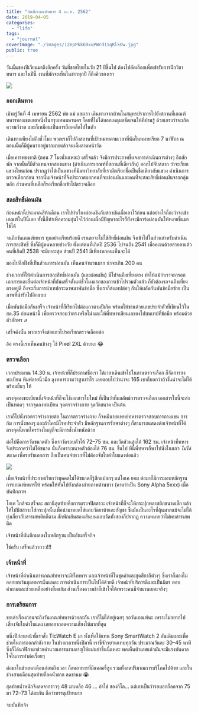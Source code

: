```yaml
---
title: "บันทึกเกณฑ์ทหาร 4 เม.ย. 2562"
date: 2019-04-05
categories:
  - "life"
tags:
  - "journal"
coverImage: "./images/1ZepPkk69xuPWrd11qRlkOw.jpg"
public: true
---
```


วันนั้นของปีเวียนมาถึงอีกครั้ง วันที่ชายไทยในวัย 21 ปีขึ้นไป ต้องไปคัดเลือกเพื่อเข้ารับการฝึกวิชาทหาร และในปีนี้ งานที่มักจะเห็นในข่าวทุกปี ก็ถึงคิวของเรา

<!--more-->

![](./images/1ZepPkk69xuPWrd11qRlkOw.jpg)

### ออกเดินทาง

เช้าตรู่วันที่ 4 เมษายน 2562 พ่อ แม่ และเรา เดินทางจากบ้านในสมุทรปราการไปยังสถานที่เกณฑ์ทหารของเขตเขตหนึ่งในกรุงเทพมหานคร โดยที่ไม่ได้บอกเหตุผลชัดเจนให้ที่บ้านรู้ ด้วยเกรงว่าจะเกิดความกังวล และก็เหมือนเป็นการถือเคล็ดไปในตัว

เดินทางเพียงไม่ถึงชั่วโมง พวกเราก็ไปถึงสถานที่เป้าหมายตามเวลาที่นัดในหมายเรียก 7 นาฬิกา ณ ตอนนั้นก็มีผู้คนรออยู่มากมายแล้วจนเต็มลาดหน้าวัด

เมื่อเคารพธงชาติ (ตอน 7 โมงนั่นแหละ) เสร็จแล้ว จึงมีการประกาศชี้แจงการดำเนินการต่างๆ อีกสักพัก จากนั้นก็มีตัวแทนจากสองแขวง (ดำเนินการเกณฑ์ที่สถานที่เดียวกัน) ออกไปจับสลาก ว่าจะเรียกแขวงไหนก่อน ปรากฏว่าได้เป็นแขวงที่มีมหาวิทยาลัยที่เรามักเรียกชื่อเป็นชื่อเดียวกับแขวง ดำเนินการตรวจเลือกก่อน จากนั้นเจ้าหน้าที่จึงประกาศแยกคนที่จะผ่อนผันและคนที่จะสละสิทธิ์ผ่อนผันจากกลุ่มหลัก ส่วนคนที่เหลือก็รอเรียกชื่อเข้าไปตรวจเลือก

### สละสิทธิ์ผ่อนผัน

ก่อนหน้านี้ประมาณสี่ห้าเดือน เราไปทำเรื่องผ่อนผันกับสถาบันเผื่อเอาไว้ก่อน แต่อย่างไรก็กะว่าจะเข้าเกณฑ์ในปีนี้เลย ทั้งนี้ก็ทำเพื่อความอุ่นใจไว้ก่อนเผื่อมีปัญหาอะไรก็ยังจะมีการ์ดผ่อนผันให้หงายขึ้นมาใช้ได้

จนถึงวันเกณฑ์ทหาร ทุกอย่างเรียบร้อยดี เราเลยจะไม่ใช้สิทธิ์ผ่อนผัน จึงเข้าไปในส่วนสำหรับดำเนินการสละสิทธิ์ ซึ่งก็มีผู้คนหลายช่วงวัย ตั้งแต่คนที่เกิดปี 2536 ไปจนถึง 2541 เมื่อคะเนด้วยสายตาแล้ว คนที่เกิดปี 2538 จะมีเยอะสุด ส่วนปี 2541 มีเพียงหกคนเห็นจะได้

มองไปอีกฝั่งที่เป็นส่วนการผ่อนผัน เห็นคนจำนวนมาก น่าจะเกิน 200 คน

ช่วงเวลาที่ให้ดำเนินการสละสิทธิ์ผ่อนผัน (และผ่อนผัน) มีไปจนถึงเที่ยงตรง ทำให้แม้ว่าเราจะกรอกเอกสารและยื่นต่อเจ้าหน้าที่กันเสร็จตั้งแต่ชั่วโมงแรกของการเข้าไปรวมตัวแล้ว ก็ยังต้องรอจนถึงเที่ยงตรงอยู่ดี ถึงจะเริ่มการนำเทปกระดาษมาพันข้อมือ ซึ่งเราก็ส่งเทปต่อๆ กันให้ผลัดกันพันข้อมือซ้าย เป็นภาพที่น่ารักไปอีกแบบ

เมื่อพันข้อมือกันเสร็จ เจ้าหน้าที่ก็เรียกไปต่อแถวตามปีเกิด พร้อมให้ขานด้วยเลขประจำตัวที่เขียนไว้ใน สด.35 ก่อนหน้านี้ เพื่อตรวจสอบว่าตรงหรือไม่ และให้พี่ทหารเขียนเลขลงไปบนเทปที่ข้อมือ พร้อมด้วยตัวอักษร _ส_

เสร็จดังนั้น พวกเราจึงต่อแถวไปรอเรียกตรวจเลือกต่อ

อ้อ ตรงนี้เราเห็นคนข้างๆ ใช้ Pixel 2XL ด้วยนะ 😂

### ตรวจเลือก

เวลาประมาณ 14.30 น. เจ้าหน้าที่ก็ประกาศชื่อเรา ได้เวลาเดินเข้าไปในลานตรวจเลือก ก็จัดการลงทะเบียน พิมพ์ลายนิ้วมือ ลุงทหารถามว่าสูงเท่าไร เลยตอบไปว่าน่าจะ 165 เขาก็บอกว่าถ้างั้นน่าจะไม่ได้ พร้อมยิ้มๆ ให้

ตรงจุดลงทะเบียนนี่เจ้าหน้าที่ก็จะใช้เอกสารใบใหม่ ที่เป็นว่าที่ผลลัพธ์การตรวจเลือก เอกสารใบนี้จะส่งเป็นทอดๆ จากจุดลงทะเบียน จุดตรวจร่างกาย จุดวัดขนาด เป็นต้น

เราก็ไปนั่งรอตรวจร่างกายต่อ ในการตรวจร่างกาย ก็จพมีนายแพทย์ทหารตรวจสอบการกางแขน การก้ม การนั่งยองๆ และถ้าใครมีโรคประจำตัว มีหลักฐานการรักษาต่างๆ ก็สามารถแสดงต่อเจ้าหน้าที่ได้ ตรงจุดนี้หากใครร่างใหญ่ก็จะมีการชั่งน้ำหนักด้วย

ต่อไปคือการวัดขนาดตัว ซึ่งเราวัดรอบตัวได้ 72–75 ซม. และวัดส่วนสูงได้ 162 ซม. เจ้าหน้าที่ทหารจึงประกาศว่าไม่ได้ขนาด นั่นก็เพราะขนาดตัวต้องได้ 76 ซม. ขึ้นไป ทีนี้พี่ทหารก็พาไปนั่งในแถว _ไม่ได้ขนาด_ เพื่อรอรับเอกสาร ถือเป็นคนจำพวกที่ไม่ต้องจับใบดำใบแดงต่อแล้ว

![](./images/1_s3CMuII8838ZTQXnEkbKcQ.webp)

เมื่อเจ้าหน้าที่ประกาศเรียกว่าบุคคลไม่ได้ขนาดก็รู้สึกแปลกๆ แต่โอเค ยอม ต่อมาก็มีการมอบหลักฐานการเกณฑ์ทหารให้ พร้อมให้หันไปยังกล้องถ่ายภาพด้านขวา (คาดว่าเป็น Sony Alpha 5xxx) เมื่อบันทึกภาพ

โอเค ใกล้จะเสร็จละ สถานีสุดท้ายคือการตรวจปัสสาวะ เจ้าหน้าที่ก็จะให้กระปุกพลาสติกขนาดเล็ก แล้วให้ไปปัสสาวะใส่กระปุกนั้นเพื่อนำมาหยดใส่แถบวัดยาบ้าและกัญชา ซึ่งมันเป็นอะไรที่ลุ้นมากแม้จะไม่ได้ยุ่งเกี่ยวกับสารเสพติดก็ตาม สักพักเส้นสองเส้นบนแถบวัดทั้งสองก็ปรากฏ ความหมายว่าไม่พบสารเสพติด

เจ้าหน้าที่บันทึกผลลงใบหลักฐาน เป็นอันเสร็จกิจ

ใช่ครับ เสร็จแล้ววววว!!!

### เจ้าหน้าที่

เจ้าหน้าที่ดำเนินการเกณฑ์ทหารจะมีทั้งทหาร และเจ้าหน้าที่ในชุดดำและชุดสีกากีต่างๆ ซึ่งเราก็มองไม่ออกยกเว้นชุดทหารนั่นแหละ การดำเนินการเป็นไปได้ด้วยดี เจ้าหน้าที่บริการดีและเป็นมิตร ตอบคำถามและช่วยเหลืออย่างยิ้มแย้ม ส่วนเรื่องความช้าก็เข้าใจได้เพราะคนมีจำนวนเยอะจริงๆ

### การเตรียมการ

ขอเล่าเรื่องก่อนจะถึงวันเกณฑ์ทหารด้วยละกัน เราก็ไม่ได้อยู่เฉยๆ รอวันเกณฑ์นะ เพราะไม่อยากไปเสี่ยงจับใบดำใบแดง เลยอยากลดความเสี่ยงให้มากที่สุด

หนึ่งปีก่อนหน้านี้เราสั่ง TicWatch E มา ทั้งเพื่อใช้แทน Sony SmartWatch 2 อันเดิมและเพื่อช่วยในการออกกำลังกาย ในช่วงเวลาหนึ่งปีมานี้ เราขี่จักรยานแทบทุกวัน ประมาณวันละ 30–45 นาที ซึ่งก็ได้นาฬิกามาช่วยคำนวณการเผาผลาญให้แม่นยำขึ้นนี่แหละ พอเห็นตัวเลขแล้วมันจะมีแรงบันดาลใจในการทำต่อเรื่อยๆ

ต่อมาในช่วงหกเดือนก่อนถึงเวลา ก็ลดอาหารที่มีแคลอรี่สูง รวมทั้งลดปริมาณการบริโภคไปด้วย และในช่วงสามเดือนสุดท้ายก็ลดน้ำตาล ลดชานม 😭

สุดท้ายน้ำหนักจึงลดจากราวๆ 48 มาเหลือ 46 … อ่าใช่ สองกิโล… แต่เอาเป็นว่ารอบอกก็ลดจาก 75 มา 72–73 ได้ละกัน ถือว่าบรรลุเป้าหมาย

จบบันทึกจ้า
